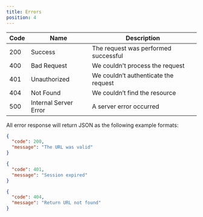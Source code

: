 ```yaml
---
title: Errors
position: 4
---
```


| Code | Name                  | Description                          |
|------|-----------------------|--------------------------------------|
| 200  | Success               | The request was performed successful |
| 400  | Bad Request           | We couldn't process the request      |
| 401  | Unauthorized          | We couldn’t authenticate the request |
| 404  | Not Found             | We couldn’t find the resource        |
| 500  | Internal Server Error | A server error occurred              |

All error response will return JSON as the following example formats:

~~~ json
{
  "code": 200,
  "message": "The URL was valid"
}

{
  "code": 401,
  "message": "Session expired"
}

{
  "code": 404,
  "message": "Return URL not found"
}
~~~
